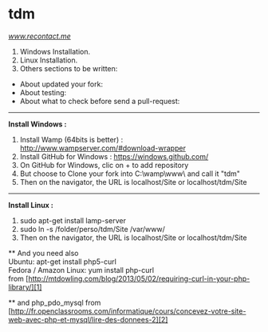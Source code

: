 tdm
===

*www.recontact.me*


 1. Windows Installation.  
 2. Linux Installation. 
 3. Others sections to be written:
* About updated your fork:  
* About testing:  
* About what to check before send a pull-request:  


-------------------------------

__Install Windows :__

1. Install Wamp (64bits is better) : http://www.wampserver.com/#download-wrapper 
2. Install GitHub for Windows : https://windows.github.com/
3. On GitHub for Windows, clic on + to add repository
4. But choose to Clone your fork into C:\wamp\www\ and call it "tdm" 
5. Then on the navigator, the URL is localhost/Site or localhost/tdm/Site

-------

**Install Linux :**

1. sudo apt-get install lamp-server
2. sudo ln -s /folder/perso/tdm/Site /var/www/
3. Then on the navigator, the URL is localhost/Site or localhost/tdm/Site

** And you need also   
Ubuntu: apt-get install php5-curl  
Fedora / Amazon Linux: yum install php-curl  
from [http://mtdowling.com/blog/2013/05/02/requiring-curl-in-your-php-library/][1]

** and php_pdo_mysql
from [http://fr.openclassrooms.com/informatique/cours/concevez-votre-site-web-avec-php-et-mysql/lire-des-donnees-2][2]

  [1]: http://mtdowling.com/blog/2013/05/02/requiring-curl-in-your-php-library/
  [2]: http://fr.openclassrooms.com/informatique/cours/concevez-votre-site-web-avec-php-et-mysql/lire-des-donnees-2
